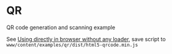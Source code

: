 # QR

QR code generation and scanning example

See [Using directly in browser without any loader](https://github.com/mebjas/html5-qrcode#using-directly-in-browser-without-any-loader), save script to `www/content/examples/qr/dist/html5-qrcode.min.js`




